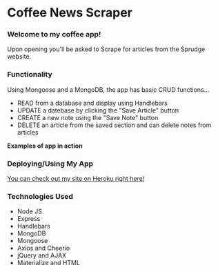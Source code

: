 # Coffee News Scraper 

### Welcome to my coffee app!

Upon opening you'll be asked to Scrape for articles from the Sprudge website.

### Functionality
Using Mongoose and a MongoDB, the app has basic CRUD functions...

* READ from a database and display using Handlebars
* UPDATE a datebase by clicking the "Save Article" button 
* CREATE a new note using the "Save Note" button
* DELETE an article from the saved section and can delete notes from articles

**Examples of app in action**  


### Deploying/Using My App

[You can check out my site on Heroku right here!](https://stark-forest-14894.herokuapp.com/)

### Technologies Used
* Node JS
* Express 
* Handlebars 
* MongoDB
* Mongoose
* Axios and Cheerio
* jQuery and AJAX
* Materialize and HTML
